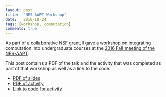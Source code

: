 ```yaml
---
layout: post
title:  "NES-AAPT Workshop"
date:   2016-10-24
tags: [workshop, computation]
comments: true
---
```


As part of [a collaborative NSF grant][local-grant], I gave a workshop on integrating computation into undergraduate courses at the [2016 Fall meeting of the NES-AAPT][nes-aapt].

This post contains a PDF of the talk and the activity that was completed as part of that workshop as well as a link to the code.

* [PDF of slides][nes-aapt-workshop-slides]
* [PDF of activity][nes-aapt-workshop-activity]
* [Link to code for activity][nes-aapt-workshop-trinket]

[local-grant]: https://www.nsf.gov/awardsearch/showAward?AWD_ID=1504786&HistoricalAwards=false
[nes-aapt]: https://aapt-nes.org/regional-meetings/
[nes-aapt-workshop-slides]: https://github.com/dannycab/dannycab.github.io/blob/master/docs/workshops/2016-NES-AAPT/2016_NES-AAPT.pdf
[nes-aapt-workshop-activity]: https://github.com/dannycab/dannycab.github.io/blob/master/docs/workshops/2016-NES-AAPT/FallingSphereWithGlowscript.pdf
[nes-aapt-workshop-trinket]: https://trinket.io/glowscript/8fffadc105
